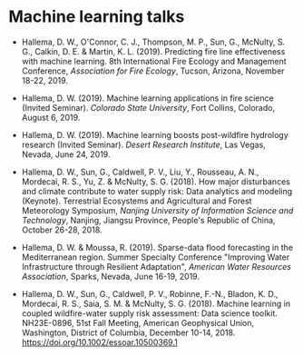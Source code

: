 #  Machine learning talks 

* Hallema, D. W., O'Connor, C. J., Thompson, M. P., Sun, G., McNulty, S. G., Calkin, D. E. \& Martin, K. L. (2019). Predicting fire line effectiveness with machine learning. 8th International Fire Ecology and Management Conference, *Association for Fire Ecology*, Tucson, Arizona, November 18-22, 2019. 

* Hallema, D. W. (2019). Machine learning applications in fire science (Invited Seminar). *Colorado State University*, Fort Collins, Colorado, August 6, 2019. 

* Hallema, D. W. (2019). Machine learning boosts post-wildfire hydrology research (Invited Seminar). *Desert Research Institute*, Las Vegas, Nevada, June 24, 2019.

* Hallema, D. W., Sun, G., Caldwell, P. V., Liu, Y., Rousseau, A. N., Mordecai, R. S., Yu, Z. \& McNulty, S. G. (2018). How major disturbances and climate contribute to water supply risk: Data analytics and modeling (Keynote). Terrestrial Ecosystems and Agricultural and Forest Meteorology Symposium, *Nanjing University of Information Science and Technology*, Nanjing, Jiangsu Province, People's Republic of China, October 26-28, 2018.

* Hallema, D. W. \& Moussa, R. (2019). Sparse-data flood forecasting in the Mediterranean region. Summer Specialty Conference "Improving Water Infrastructure through Resilient Adaptation", *American Water Resources Association*, Sparks, Nevada, June 16-19, 2019.

* Hallema, D. W., Sun, G., Caldwell, P. V., Robinne, F.-N., Bladon, K. D., Mordecai, R. S., Saia, S. M. \& McNulty, S. G. (2018). Machine learning in coupled wildfire-water supply risk assessment: Data science toolkit. NH23E-0896, 51st Fall Meeting, American Geophysical Union, Washington, District of Columbia, December 10-14, 2018. https://doi.org/10.1002/essoar.10500369.1 
